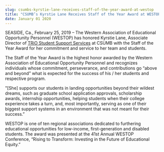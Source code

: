 ```yaml
---
slug: csumbs-kyrstie-lane-receives-staff-of-the-year-award-at-westop
title: "CSUMB’s Kyrstie Lane Receives Staff of the Year Award at WESTOP"
date: January 01 2020
---
```


<p>SEASIDE, Ca., February 25, 2019 – The Western Association of Educational Opportunity Personnel (WESTOP) has honored Kyrstie Lane, Associate Director of <a href="https://csumb.edu/trio">TRiO Student Support Services</a> at CSUMB with the Staff of the Year Award for her commitment and service to her team and students.</p><p>The Staff of the Year Award is the highest honor awarded by the Western Association of Educational Opportunity Personnel and recognizes individuals whose commitment, perseverance, and contributions go “above and beyond” what is expected for the success of his / her students and respective program.</p><p>"[She] supports our students in landing opportunities beyond their wildest dreams, such as graduate school application approvals, scholarship awards, internship opportunities, helping students when their college experience takes a turn, and, most importantly, serving as one of their biggest support systems in an environment that was not meant for their success.”</p><p>WESTOP is one of ten regional associations dedicated to furthering educational opportunities for low-income, first-generation and disabled students. The award was presented at the 41st Annual WESTOP Conference, “Rising to Transform: Investing in the Future of Educational Equity.”</p>
